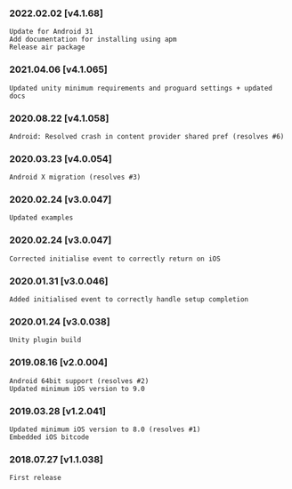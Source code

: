 ### 2022.02.02 [v4.1.68]

```
Update for Android 31
Add documentation for installing using apm
Release air package
```



### 2021.04.06 [v4.1.065]

```
Updated unity minimum requirements and proguard settings + updated docs
```


### 2020.08.22 [v4.1.058]

```
Android: Resolved crash in content provider shared pref (resolves #6)
```


### 2020.03.23 [v4.0.054]

```
Android X migration (resolves #3)
```


### 2020.02.24 [v3.0.047]

```
Updated examples
```


### 2020.02.24 [v3.0.047]

```
Corrected initialise event to correctly return on iOS
```


### 2020.01.31 [v3.0.046]

```
Added initialised event to correctly handle setup completion
```


### 2020.01.24 [v3.0.038]

```
Unity plugin build
```


### 2019.08.16 [v2.0.004]

```
Android 64bit support (resolves #2)
Updated minimum iOS version to 9.0 
```


### 2019.03.28 [v1.2.041]

```
Updated minimum iOS version to 8.0 (resolves #1)
Embedded iOS bitcode
```


### 2018.07.27 [v1.1.038]

```
First release
```
